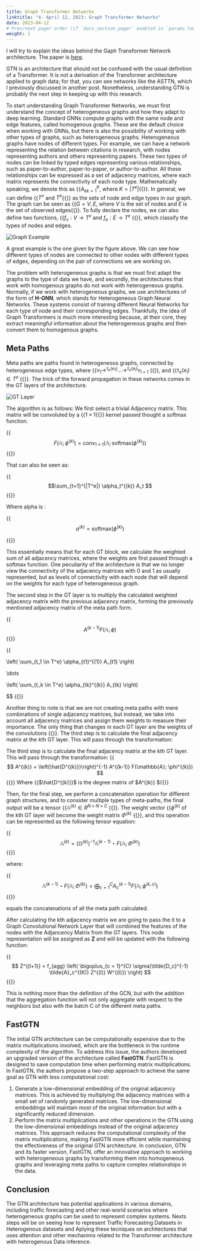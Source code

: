 ```yaml
---
title: Graph Transformer Networks
linktitle: "4- April 12, 2023: Graph Transformer Networks"
date: 2023-04-12
# Prev/next pager order (if `docs_section_pager` enabled in `params.toml`)
weight: 1
---
```


I will try to explain the ideas behind the Gaph Transformer Network architecture. The paper is [here](https://arxiv.org/abs/2106.06218).

GTN is an architecture that should not be confused with the usual definition of a Transformer. It is not a derivation of the Transformer architecture applied to graph data; for that, you can see networks like the ASTTN, which I previously discussed in another post. Nonetheless, understanding GTN is probably the next step in keeping up with this research.

To start understanding Graph Transformer Networks, we must first understand the concept of heterogeneous graphs and how they adapt to deep learning. Standard GNNs compute graphs with the same node and edge features, called homogenous graphs. These are the default choice when working with GNNs, but there is also the possibility of working with other types of graphs, such as heterogeneous graphs. Heterogeneous graphs have nodes of different types. For example, we can have a network representing the relation between citations in research, with nodes representing authors and others representing papers. These two types of nodes can be linked by typed edges representing various relationships, such as paper-to-author, paper-to-paper, or author-to-author. All these relationships can be expressed as a set of adjacency matrices, where each matrix represents the connectivity of each node type. Mathematically speaking, we denote this as {{<math>}}${A_k}_{k=1}^{K}$, where $K = |T^e|${{</math>}}. In general, we can define {{<math>}}$T^v$ and $T^e${{</math>}} as the sets of node and edge types in our graph. The graph can be seen as {{<math>}}$G= {V,E}$, where $V$ is the set of nodes and $E$ is the set of observed edges{{</math>}}. To fully declare the nodes, we can also define two functions, {{<math>}}$f_v : V \to T^v$ and $f_e: E \to T^e$ {{</math>}}, which classify the types of nodes and edges.

![Graph Example](heterogenous_graph_example.jpg )

A great example is the one given by the figure above. We can see how different types of nodes are connected to other nodes with different types of edges, depending on the pair of connections we are working on.


The problem with heterogeneous graphs is that we must first adapt the graphs to the type of data we have, and secondly, the architectures that work with homogenous graphs do not work with heterogeneous graphs. Normally, if we work with heterogeneous graphs, we use architectures of the form of **H-GNN**, which stands for Heterogeneous Graph Neural Networks. These systems consist of training different Neural Networks for each type of node and their corresponding edges. Thankfully, the idea of Graph Transformers is much more interesting because, at their core, they extract meaningful information about the heterogeneous graphs and then convert them to homogenous graphs.

## Meta Paths

Meta paths are paths found in heterogeneous graphs, connected by heterogeneous edge types, where {{<math>}}$v_1 \to^{\tau_e(e_1)} \dots \to^{\tau_e (e_l)} v_{l+1}$ {{</math>}}, and {{<math>}}$\tau_e (e_l) \in T^e$ {{</math>}}. The trick of the forward propagation in these networks comes in the GT layers of the architecture.

![GT Layer](GT_layer.png)


The algorithm is as follows: We first select a trivial Adjacency matrix. This matrix will be convoluted by a {{<math>}} $1 \times 1${{</math>}} kernel passed thought a softmax function.

{{<math>}} $$ F(\mathbb{A}; \phi^{(k)}) = \text{conv}_{1 \times 1}(\mathbb{A}; \text{softmax}(\phi^{(k)})) $$  {{</math>}}

That can also be seen as:

{{<math>}} $$\sum_{t=1}^{|T^e|} \alpha_t^{(k)} A_t $$   {{</math>}}  

Where alpha is :



{{<math>}}
 $$\alpha^{(k)} = \text{softmax}(\phi^{(k)}) $$ 

{{</math>}}

This essentially means that for each GT block, we calculate the weighted sum of all adjacency matrices, where the weights are first passed through a softmax function. One peculiarity of the architecture is that we no longer view the connectivity of the adjacency matrices with 0 and 1 as usually represented, but as levels of connectivity with each node that will depend on the weights for each type of heterogeneous graph.

The second step in the GT layer is to multiply the calculated weighted adjacency matrix with the previous adjacency matrix, forming the previously mentioned adjacency matrix of the meta path form.

{{<math>}} $$A^{(k-1)} F(\mathbb{A}; \phi)$$ {{</math>}}



{{<math>}}  $$A_P = \left( \sum_{t_0 \in T^e} \alpha_{t0}^{(0)} A_{t0} \right) 

\left( \sum_{t_1 \in T^e} \alpha_{t1}^{(1)} A_{t1} \right) 

\dots

\left( \sum_{t_k \in T^e} \alpha_{tk}^{(k)} A_{tk} \right) 

$$ {{</math>}}


Another thing to note is that we are not creating meta paths with mere combinations of single adjacency matrices, but instead, we take into account all adjacency matrices and assign them weights to measure their importance. The only thing that changes in each GT layer are the weights of the convolutions {{<math>}} $ \phi$ {{</math>}}.
The third step is to calculate the final adjacency matrix at the kth GT layer. This will pass through the transformation:

The third step is to calculate the final adjacency matrix at the kth GT layer. This will pass through the transformation:
{{<math>}} 
$$
A^{(k)} = \left(\hat{D^{(k)}}\right)^{-1} A^{(k-1)}  F(\mathbb{A}; \phi^{(k)})
$$
{{</math>}}
Where {{<math>}} $\hat{D^{(k)}}$  is the degree matrix of  $A^{(k)} ${{</math>}}

Then, for the final step, we perform a concatenation operation for different graph structures, and to consider multiple types of meta-paths, the final output will be a tensor {{<math>}}$\mathbb{A}^{(k)} \in R^{N \times N \times C}$ {{</math>}}. The weight vector {{<math>}} $\phi^{(k)}$ of the kth GT layer will become the weight matrix $\Phi^{(k)}$ {{</math>}}, and this operation can be represented as the following tensor equation:


{{<math>}}
$$
\mathbb{A}^{(k)} = (\mathbb{D}^{(k)})^{-1} \mathbb{A}^{(k-1)} \star F(\mathbb{A}; \Phi^{(k)})
$$
{{</math>}}

where:

{{<math>}}
$$
\mathbb{A}^{(k-1)} \star F(\mathbb{A}; \Phi^{(k)}) = \bigoplus_{c = 1}^{C} A_c^{(k-1)} F(\mathbb{A}; \phi^{(k,c)})
$$
{{</math>}}

equals the concatenations of all the meta path calculated.



After calculating the kth adjacency matrix we are going to pass the it to a Graph Convolutional Network Layer that will combined the features of the nodes with the Adjancency Matrix from the GT layers. This node representation will be assigned as **Z** and will be updated with the following function:

{{<math>}}
$$
Z^{(l+1)} = f_{agg} \left( \bigoplus_{c = 1}^{C} \sigma(\tilde{D_c}^{-1} \tilde{A}_c^{(K)} Z^{(l)} W^{(l)}) \right)
$$
{{</math>}}

This is nothing more than the definition of the GCN, but with the addition that the aggregation function will not only aggregate with respect to the neighbors but also with the batch C of the different meta paths.

## FastGTN
The initial GTN architecture can be computationally expensive due to the matrix multiplications involved, which are the bottleneck in the runtime complexity of the algorithm. To address this issue, the authors developed an upgraded version of the architecture called **FastGTN**. FastGTN is designed to save computation time when performing matrix multiplications.
In FastGTN, the authors propose a two-step approach to achieve the same goal as GTN with less computational cost:
1. Generate a low-dimensional embedding of the original adjacency matrices. This is achieved by multiplying the adjacency matrices with a small set of randomly generated matrices. The low-dimensional embeddings will maintain most of the original information but with a significantly reduced dimension.
2. Perform the matrix multiplications and other operations in the GTN using the low-dimensional embeddings instead of the original adjacency matrices.
This approach reduces the computational complexity of the matrix multiplications, making FastGTN more efficient while maintaining the effectiveness of the original GTN architecture.
In conclusion, GTN and its faster version, FastGTN, offer an innovative approach to working with heterogeneous graphs by transforming them into homogeneous graphs and leveraging meta paths to capture complex relationships in the data. 

## Conclusion

The GTN architecture has potential applications in various domains, including traffic forecasting and other real-world scenarios where heterogeneous graphs can be used to represent complex systems. Nexts steps will be on seeing how to represent  Traffic Forecasting Datasets in Heterogenous datasets and Aplying these tecniques on architectures that uses attention and other mechanims related to the Transformer architecture with heterogenous Data inference.

